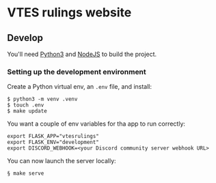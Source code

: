 # VTES rulings website

## Develop

You'll need [Python3](https://www.python.org) and [NodeJS](https://nodejs.org) to build the project.

### Setting up the development environment

Create a Python virtual env, an `.env` file, and install:

```shell
$ python3 -m venv .venv
$ touch .env
$ make update
```

You want a couple of env variables for tha app to run correctly:

```shell
export FLASK_APP="vtesrulings"
export FLASK_ENV="development"
export DISCORD_WEBHOOK=<your Discord community server webhook URL>
```

You can now launch the server locally:

```shell
§ make serve
```
